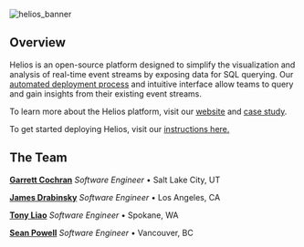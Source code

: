 ![helios_banner](https://github.com/helios-platform/helios-platform.github.io/blob/2c86c1bd1379a26a4a3dc6cb84d96ca96de5958d/docs/public/readme-logo-sm.png)

## Overview

Helios is an open-source platform designed to simplify the visualization and analysis of real-time event streams by exposing data for SQL querying. Our [automated deployment process](https://github.com/helios-platform/deploy) and intuitive interface allow teams to query and gain insights from their existing event streams.

To learn more about the Helios platform, visit our [website](https://helios-platform.github.io/) and [case study](https://helios-platform.github.io/introduction).

To get started deploying Helios, visit our [instructions here.](https://github.com/helios-platform/deploy)

## The Team

**<a href="https://github.com/gjcochran" target="_blank">Garrett Cochran</a>** _Software Engineer_ • Salt Lake City, UT

**<a href="https://github.com/jamesdrabinsky" target="_blank">James Drabinsky</a>** _Software Engineer_ • Los Angeles, CA

**<a href="https://github.com/Kuanchiliao1" target="_blank">Tony Liao</a>** _Software Engineer_ • Spokane, WA

**<a href="https://github.com/bspowell" target="_blank">Sean Powell</a>** _Software Engineer_ • Vancouver, BC

